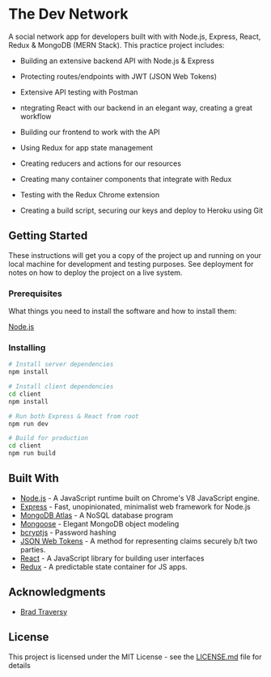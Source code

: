 # The Dev Network

A social network app for developers built with with Node.js, Express, React, Redux & MongoDB (MERN Stack). This practice project includes:

- Building an extensive backend API with Node.js & Express

- Protecting routes/endpoints with JWT (JSON Web Tokens)

- Extensive API testing with Postman

- ntegrating React with our backend in an elegant way, creating a great workflow

- Building our frontend to work with the API

- Using Redux for app state management

- Creating reducers and actions for our resources

- Creating many container components that integrate with Redux

- Testing with the Redux Chrome extension

- Creating a build script, securing our keys and deploy to Heroku using Git

## Getting Started

These instructions will get you a copy of the project up and running on your local machine for development and testing purposes. See deployment for notes on how to deploy the project on a live system.

### Prerequisites

What things you need to install the software and how to install them:

[Node.js](https://nodejs.org/en/)

### Installing

```bash
# Install server dependencies
npm install

# Install client dependencies
cd client
npm install

# Run both Express & React from root
npm run dev

# Build for production
cd client
npm run build
```

## Built With

- [Node.js](https://nodejs.org/en/) - A JavaScript runtime built on Chrome's V8 JavaScript engine.
- [Express](https://expressjs.com/) - Fast, unopinionated, minimalist web framework for Node.js
- [MongoDB Atlas](https://www.mongodb.com/cloud/atlas) - A NoSQL database program
- [Mongoose](https://mongoosejs.com/) - Elegant MongoDB object modeling
- [bcryptjs](https://github.com/dcodeIO/bcrypt.js/) - Password hashing
- [JSON Web Tokens](https://jwt.io/) - A method for representing claims securely b/t two parties.
- [React](https://reactjs.org/) - A JavaScript library for building user interfaces
- [Redux](https://redux.js.org/) - A predictable state container for JS apps.

## Acknowledgments

- [Brad Traversy](http://www.traversymedia.com/)

## License

This project is licensed under the MIT License - see the [LICENSE.md](LICENSE.md) file for details
